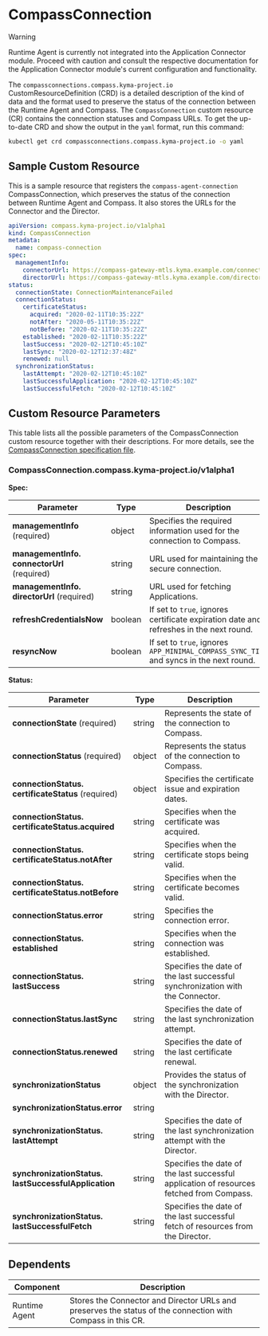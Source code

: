 # CompassConnection

> [!WARNING]
> Runtime Agent is currently not integrated into the Application Connector module. Proceed with caution and consult the respective documentation for the Application Connector module's current configuration and functionality.

The `compassconnections.compass.kyma-project.io` CustomResourceDefinition (CRD) 
is a detailed description of the kind of data and the format used to preserve 
the status of the connection between the Runtime Agent and Compass. 
The `CompassConnection` custom resource (CR) contains the connection statuses and Compass URLs.
To get the up-to-date CRD and show the output in the `yaml` format, run this command:

```bash
kubectl get crd compassconnections.compass.kyma-project.io -o yaml
```

## Sample Custom Resource

This is a sample resource that registers the `compass-agent-connection` CompassConnection,
which preserves the status of the connection between Runtime Agent and Compass. 
It also stores the URLs for the Connector and the Director.

```yaml
apiVersion: compass.kyma-project.io/v1alpha1
kind: CompassConnection
metadata:
  name: compass-connection
spec:
  managementInfo:
    connectorUrl: https://compass-gateway-mtls.kyma.example.com/connector/graphql
    directorUrl: https://compass-gateway-mtls.kyma.example.com/director/graphql
status:
  connectionState: ConnectionMaintenanceFailed
  connectionStatus:
    certificateStatus:
      acquired: "2020-02-11T10:35:22Z"
      notAfter: "2020-05-11T10:35:22Z"
      notBefore: "2020-02-11T10:35:22Z"
    established: "2020-02-11T10:35:22Z"
    lastSuccess: "2020-02-12T10:45:10Z"
    lastSync: "2020-02-12T12:37:48Z"
    renewed: null
  synchronizationStatus:
    lastAttempt: "2020-02-12T10:45:10Z"
    lastSuccessfulApplication: "2020-02-12T10:45:10Z"
    lastSuccessfulFetch: "2020-02-12T10:45:10Z"
```

## Custom Resource Parameters

This table lists all the possible parameters of the CompassConnection custom resource together with their descriptions. For more details, see the [CompassConnection specification file](https://github.com/kyma-project/application-connector-manager/blob/main/application-connector.yaml#L619).

<!-- The table below was generated automatically -->
<!-- Some special tags (html comments) are at the end of lines due to markdown requirements. -->
<!-- The content between "TABLE-START" and "TABLE-END" will be replaced -->

<!-- TABLE-START -->
### CompassConnection.compass.kyma-project.io/v1alpha1

**Spec:**

| Parameter | Type | Description |
| ---- | ----------- | ---- |
| **managementInfo** (required) | object | Specifies the required information used for the connection to Compass.  |
| **managementInfo.&#x200b;connectorUrl** (required) | string | URL used for maintaining the secure connection. |
| **managementInfo.&#x200b;directorUrl** (required) | string | URL used for fetching Applications. |
| **refreshCredentialsNow**  | boolean | If set to `true`, ignores certificate expiration date and refreshes in the next round. |
| **resyncNow**  | boolean | If set to `true`, ignores `APP_MINIMAL_COMPASS_SYNC_TIME` and syncs in the next round. |

**Status:**

| Parameter | Type | Description |
| ---- | ----------- | ---- |
| **connectionState** (required) | string | Represents the state of the connection to Compass. |
| **connectionStatus** (required) | object | Represents the status of the connection to Compass. |
| **connectionStatus.&#x200b;certificateStatus** (required) | object | Specifies the certificate issue and expiration dates. |
| **connectionStatus.&#x200b;certificateStatus.&#x200b;acquired**  | string | Specifies when the certificate was acquired. |
| **connectionStatus.&#x200b;certificateStatus.&#x200b;notAfter**  | string | Specifies when the certificate stops being valid. |
| **connectionStatus.&#x200b;certificateStatus.&#x200b;notBefore**  | string | Specifies when the certificate becomes valid. |
| **connectionStatus.&#x200b;error**  | string | Specifies the connection error. |
| **connectionStatus.&#x200b;established**  | string | Specifies when the connection was established. |
| **connectionStatus.&#x200b;lastSuccess**  | string | Specifies the date of the last successful synchronization with the Connector. |
| **connectionStatus.&#x200b;lastSync**  | string | Specifies the date of the last synchronization attempt. |
| **connectionStatus.&#x200b;renewed**  | string | Specifies the date of the last certificate renewal. |
| **synchronizationStatus**  | object | Provides the status of the synchronization with the Director. |
| **synchronizationStatus.&#x200b;error**  | string |  |
| **synchronizationStatus.&#x200b;lastAttempt**  | string | Specifies the date of the last synchronization attempt with the Director. |
| **synchronizationStatus.&#x200b;lastSuccessfulApplication**  | string | Specifies the date of the last successful application of resources fetched from Compass. |
| **synchronizationStatus.&#x200b;lastSuccessfulFetch**  | string | Specifies the date of the last successful fetch of resources from the Director. |

<!-- TABLE-END -->

## Dependents

| **Component** | **Description**                                                                                            |
|---------------|------------------------------------------------------------------------------------------------------------|
| Runtime Agent | Stores the Connector and Director URLs and preserves the status of the connection with Compass in this CR. |
